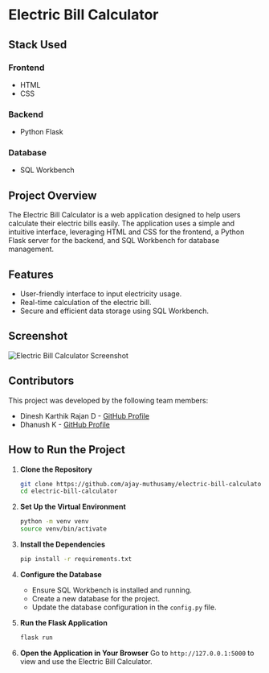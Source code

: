# Electric Bill Calculator

## Stack Used

### Frontend
- HTML
- CSS

### Backend
- Python Flask

### Database
- SQL Workbench

## Project Overview
The Electric Bill Calculator is a web application designed to help users calculate their electric bills easily. The application uses a simple and intuitive interface, leveraging HTML and CSS for the frontend, a Python Flask server for the backend, and SQL Workbench for database management.

## Features
- User-friendly interface to input electricity usage.
- Real-time calculation of the electric bill.
- Secure and efficient data storage using SQL Workbench.

## Screenshot
![Electric Bill Calculator Screenshot](https://photos.google.com/photo/AF1QipN9uVWYYvPVCFJ8jWPv8zZ4uhZVvJPpIZEQhV38)



## Contributors
This project was developed by the following team members:

- Dinesh Karthik Rajan D - [GitHub Profile](https://github.com/DineshKarthikRajanD)
- Dhanush K - [GitHub Profile](https://github.com/DhanushKanagaraj)


## How to Run the Project

1. **Clone the Repository**
    ```bash
    git clone https://github.com/ajay-muthusamy/electric-bill-calculator.git
    cd electric-bill-calculator
    ```

2. **Set Up the Virtual Environment**
    ```bash
    python -m venv venv
    source venv/bin/activate  
    ```

3. **Install the Dependencies**
    ```bash
    pip install -r requirements.txt
    ```

4. **Configure the Database**
    - Ensure SQL Workbench is installed and running.
    - Create a new database for the project.
    - Update the database configuration in the `config.py` file.

5. **Run the Flask Application**
    ```bash
    flask run
    ```

6. **Open the Application in Your Browser**
    Go to `http://127.0.0.1:5000` to view and use the Electric Bill Calculator.





